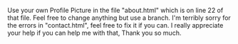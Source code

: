 Use your own Profile Picture in the file "about.html" which is on line 22 of that file. Feel free to change anything but use a branch. I'm terribly sorry for the errors in "contact.html", feel free to fix it if you can. I really appreciate your help if you can help me with that, Thank you so much.
